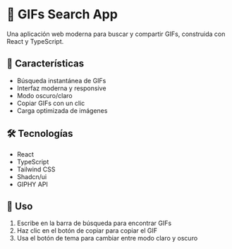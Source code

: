 # 🎨 GIFs Search App

Una aplicación web moderna para buscar y compartir GIFs, construida con React y TypeScript.

## 🚀 Características

- Búsqueda instantánea de GIFs
- Interfaz moderna y responsive
- Modo oscuro/claro
- Copiar GIFs con un clic
- Carga optimizada de imágenes

## 🛠️ Tecnologías

- React
- TypeScript
- Tailwind CSS
- Shadcn/ui
- GIPHY API

## 🔧 Uso

1. Escribe en la barra de búsqueda para encontrar GIFs
2. Haz clic en el botón de copiar para copiar el GIF
3. Usa el botón de tema para cambiar entre modo claro y oscuro

 
 
